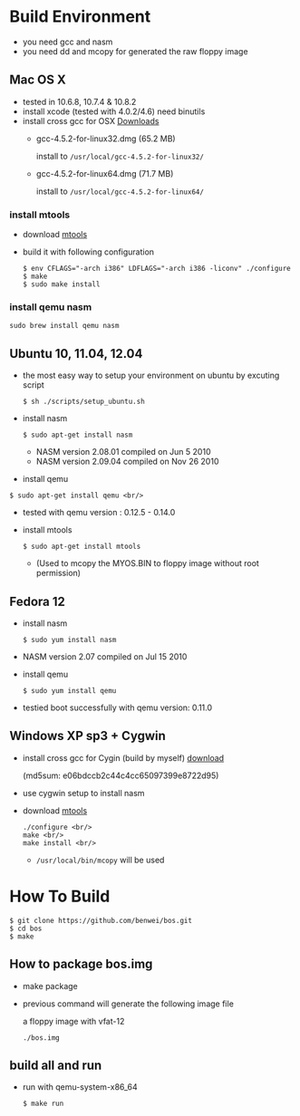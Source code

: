 # Build Environment
- you need gcc and nasm
- you need dd and mcopy for generated the raw floppy image

## Mac OS X
- tested in 10.6.8, 10.7.4 & 10.8.2
- install xcode (tested with 4.0.2/4.6) need binutils
- install cross gcc for OSX [Downloads](http://crossgcc.rts-software.org/doku.php)
  - gcc-4.5.2-for-linux32.dmg (65.2 MB)
    
    install to ```/usr/local/gcc-4.5.2-for-linux32/```

  - gcc-4.5.2-for-linux64.dmg (71.7 MB)

    install to ```/usr/local/gcc-4.5.2-for-linux64/```

### install mtools
- download [mtools](http://www.gnu.org/s/mtools/download.html)
- build it with following configuration

  ```
  $ env CFLAGS="-arch i386" LDFLAGS="-arch i386 -liconv" ./configure
  $ make
  $ sudo make install
  ```
### install qemu nasm

  ```
  sudo brew install qemu nasm
  ```
 
## Ubuntu 10, 11.04, 12.04
- the most easy way to setup your environment on ubuntu by excuting script

  ```
  $ sh ./scripts/setup_ubuntu.sh
  ```
- install nasm <br/>
  ```
  $ sudo apt-get install nasm
  ```
  - NASM version 2.08.01 compiled on Jun  5 2010
  - NASM version 2.09.04 compiled on Nov 26 2010

- install qemu

 ```
 $ sudo apt-get install qemu <br/>
 ```
 - tested with qemu version : 0.12.5 - 0.14.0

- install mtools

  ```
  $ sudo apt-get install mtools
  ```
  - (Used to mcopy the MYOS.BIN to floppy image without root permission)

## Fedora 12
- install nasm

  ```
  $ sudo yum install nasm
  ```
 - NASM version 2.07 compiled on Jul 15 2010
- install qemu

  ```
  $ sudo yum install qemu
  ```
 - testied boot successfully with qemu version: 0.11.0
 
## Windows XP sp3 + Cygwin
- install cross gcc for Cygin (build by myself)
  [download](http://julu.myweb.hinet.net/Share/cygwin_toolchain4_bos0821.tgz)
  
   (md5sum: e06bdccb2c44c4cc65097399e8722d95)
- use cygwin setup to install nasm
- download [mtools](http://www.gnu.org/s/mtools/download.html)

  ```
  ./configure <br/>
  make <br/>
  make install <br/>
  ```
  - ```/usr/local/bin/mcopy``` will be used
 
# How To Build

  ```
  $ git clone https://github.com/benwei/bos.git
  $ cd bos
  $ make
  ```
## How to package bos.img
* make package 
* previous command will generate the following image file
  
  a floppy image with vfat-12
  
  ```
  ./bos.img 
  ```

## build all and run
* run with qemu-system-x86_64

  ```
  $ make run
  ```
